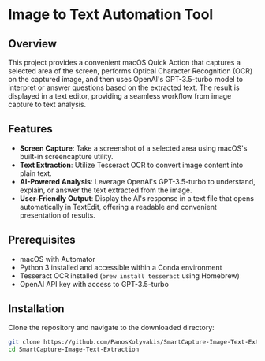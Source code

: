 # Image to Text Automation Tool

## Overview
This project provides a convenient macOS Quick Action that captures a selected area of the screen, performs Optical 
Character Recognition (OCR) on the captured image, and then uses OpenAI's GPT-3.5-turbo model to interpret or answer 
questions based on the extracted text. The result is displayed in a text editor, providing a seamless workflow from image 
capture to text analysis.

## Features
- **Screen Capture**: Take a screenshot of a selected area using macOS's built-in screencapture utility.
- **Text Extraction**: Utilize Tesseract OCR to convert image content into plain text.
- **AI-Powered Analysis**: Leverage OpenAI's GPT-3.5-turbo to understand, explain, or answer the text extracted from the 
image.
- **User-Friendly Output**: Display the AI's response in a text file that opens automatically in TextEdit, offering a 
readable and convenient presentation of results.

## Prerequisites
- macOS with Automator
- Python 3 installed and accessible within a Conda environment
- Tesseract OCR installed (`brew install tesseract` using Homebrew)
- OpenAI API key with access to GPT-3.5-turbo

## Installation
Clone the repository and navigate to the downloaded directory:
```bash
git clone https://github.com/PanosKolyvakis/SmartCapture-Image-Text-Extraction-Analysis
cd SmartCapture-Image-Text-Extraction

